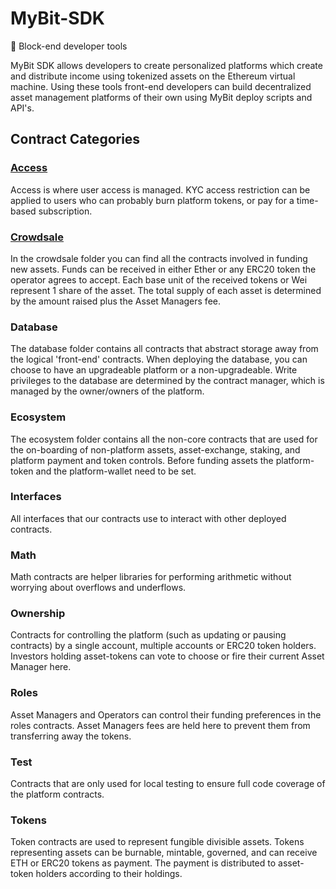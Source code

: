 # MyBit-SDK

:wrench: Block-end developer tools

MyBit SDK allows developers to create personalized platforms which create and distribute income using tokenized assets on the Ethereum virtual machine. Using these tools front-end developers can build decentralized asset management platforms of their own using MyBit deploy scripts and API's.


## Contract Categories

### [Access](access)
Access is where user access is managed. KYC access restriction can be applied to users who can probably burn platform tokens, or pay for a time-based subscription.  

### [Crowdsale](crowdsale)
In the crowdsale folder you can find all the contracts involved in funding new assets. Funds can be received in either Ether or any ERC20 token the operator agrees to accept. Each base unit of the received tokens or Wei represent 1 share of the asset. The total supply of each asset is determined by the amount raised plus the Asset Managers fee.

### Database
The database folder contains all contracts that abstract storage away from the logical 'front-end' contracts. When deploying the database, you can choose to have an upgradeable platform or a non-upgradeable. Write privileges to the database are determined by the contract manager, which is managed by the owner/owners of the platform.

### Ecosystem
The ecosystem folder contains all the non-core contracts that are used for the on-boarding of non-platform assets, asset-exchange, staking, and platform payment and token controls. Before funding assets the platform-token and the platform-wallet need to be set.  

### Interfaces
All interfaces that our contracts use to interact with other deployed contracts.

### Math
Math contracts are helper libraries for performing arithmetic without worrying about overflows and underflows.

### Ownership
Contracts for controlling the platform (such as updating or pausing contracts) by a single account, multiple accounts or ERC20 token holders. Investors holding asset-tokens can vote to choose or fire their current Asset Manager here.

### Roles
Asset Managers and Operators can control their funding preferences in the roles contracts. Asset Managers fees are held here to prevent them from transferring away the tokens.

### Test
Contracts that are only used for local testing to ensure full code coverage of the platform contracts.

### Tokens
Token contracts are used to represent fungible divisible assets. Tokens representing assets can be burnable, mintable, governed, and can receive ETH or ERC20 tokens as payment. The payment is distributed to asset-token holders according to their holdings.
